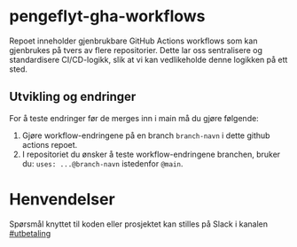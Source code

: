 # pengeflyt-gha-workflows

Repoet inneholder gjenbrukbare GitHub Actions workflows som kan gjenbrukes på tvers av flere repositorier.
Dette lar oss sentralisere og standardisere CI/CD-logikk, slik at vi kan vedlikeholde denne logikken på ett sted.

## Utvikling og endringer

For å teste endringer før de merges inn i main må du gjøre følgende:

1. Gjøre workflow-endringene på en branch `branch-navn` i dette github actions repoet.
2. I repositoriet du ønsker å teste workflow-endringene branchen, bruker du: `uses: ...@branch-navn` istedenfor `@main`.

# Henvendelser

Spørsmål knyttet til koden eller prosjektet kan stilles på Slack i kanalen [#utbetaling](https://nav-it.slack.com/archives/CKZADNFBP)
